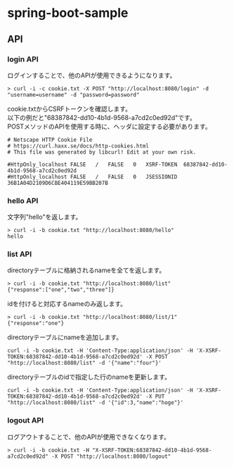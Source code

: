 # spring-boot-sample

## API

### login API

ログインすることで、他のAPIが使用できるようになります。

```text
> curl -i -c cookie.txt -X POST "http://localhost:8080/login" -d "username=username" -d "password=password"
```

cookie.txtからCSRFトークンを確認します。  
以下の例だと"68387842-dd10-4b1d-9568-a7cd2c0ed92d"です。  
POSTメソッドのAPIを使用する時に、ヘッダに設定する必要があります。
```text
# Netscape HTTP Cookie File
# https://curl.haxx.se/docs/http-cookies.html
# This file was generated by libcurl! Edit at your own risk.

#HttpOnly_localhost	FALSE	/	FALSE	0	XSRF-TOKEN	68387842-dd10-4b1d-9568-a7cd2c0ed92d
#HttpOnly_localhost	FALSE	/	FALSE	0	JSESSIONID	36B1A04D2109D6CBE404119E59BB207B
```

### hello API

文字列"hello"を返します。

```text
> curl -i -b cookie.txt "http://localhost:8080/hello"
hello
```

### list API

directoryテーブルに格納されるnameを全てを返します。

```text
> curl -i -b cookie.txt "http://localhost:8080/list"
{"response":["one","two","three"]}
```

idを付けると対応するnameのみ返します。

```text
> curl -i -b cookie.txt "http://localhost:8080/list/1"
{"response":"one"}
```

directoryテーブルにnameを追加します。

```text
curl -i -b cookie.txt -H 'Content-Type:application/json' -H 'X-XSRF-TOKEN:68387842-dd10-4b1d-9568-a7cd2c0ed92d' -X POST "http://localhost:8080/list" -d '{"name":"four"}'
```

directoryテーブルのidで指定した行のnameを更新します。

```text
curl -i -b cookie.txt -H 'Content-Type:application/json' -H 'X-XSRF-TOKEN:68387842-dd10-4b1d-9568-a7cd2c0ed92d' -X PUT "http://localhost:8080/list" -d '{"id":3,"name":"hoge"}'
```

### logout API

ログアウトすることで、他のAPIが使用できなくなります。

```text
> curl -i -b cookie.txt -H "X-XSRF-TOKEN:68387842-dd10-4b1d-9568-a7cd2c0ed92d" -X POST "http://localhost:8080/logout"
```